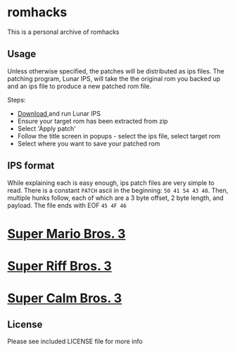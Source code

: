 romhacks
========

This is a personal archive of romhacks

Usage
-----

Unless otherwise specified, the patches will be distributed as ips files.
The patching program, Lunar IPS, will take the the original rom you backed
up and an ips file to produce a new patched rom file.

Steps:

* [Download <link>](https://www.romhacking.net/utilities/240/) and run Lunar IPS
* Ensure your target rom has been extracted from zip
* Select 'Apply patch'
* Follow the title screen in popups - select the ips file, select target rom
* Select where you want to save your patched rom

IPS format
----------

While explaining each is easy enough, ips patch files are very simple to read. There is a
constant `PATCH` ascii in the beginning: `50 41 54 43 48`. Then, multiple hunks follow,
each of which are a 3 byte offset, 2 byte length, and payload. The file ends with EOF `45 4F 46`

[Super Mario Bros. 3](Super_Mario_Bros_3)
===================================================

[Super Riff Bros. 3](Super_Riff_Bros_3)
=================================================

[Super Calm Bros. 3](Super_Calm_Bros_3)
=================================================

License
-------

Please see included LICENSE file for more info